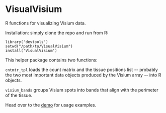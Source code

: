 # VisualVisium
R functions for visualizing Visium data. 

Installation: simply clone the repo and run from R: 

```
library('devtools')
setwd("/path/to/VisualVisium")
install('VisualVisium')
```

This helper package contains two functions: 

`cntmtr_tpl` loads the count matrix and the tissue positions list -- probably the two most important data objects produced by the Visium array -- into R objects. 

`visium_bands` groups Visium spots into bands that align with the perimeter of the tissue. 

Head over to the [demo](VisualVisium_demo/VisualVisium_demo.md) for usage examples.
